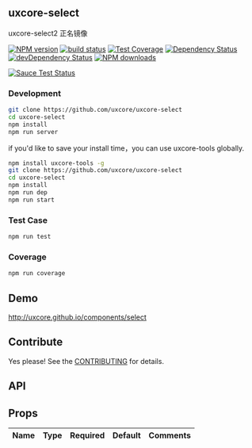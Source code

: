 ## uxcore-select

uxcore-select2 正名镜像

[![NPM version][npm-image]][npm-url]
[![build status][travis-image]][travis-url]
[![Test Coverage][coveralls-image]][coveralls-url]
[![Dependency Status][dep-image]][dep-url]
[![devDependency Status][devdep-image]][devdep-url] 
[![NPM downloads][downloads-image]][npm-url]

[![Sauce Test Status][sauce-image]][sauce-url]

[npm-image]: http://img.shields.io/npm/v/uxcore-select.svg?style=flat-square
[npm-url]: http://npmjs.org/package/uxcore-select
[travis-image]: https://img.shields.io/travis/uxcore/uxcore-select.svg?style=flat-square
[travis-url]: https://travis-ci.org/uxcore/uxcore-select
[coveralls-image]: https://img.shields.io/coveralls/uxcore/uxcore-select.svg?style=flat-square
[coveralls-url]: https://coveralls.io/r/uxcore/uxcore-select?branch=master
[dep-image]: http://img.shields.io/david/uxcore/uxcore-select.svg?style=flat-square
[dep-url]: https://david-dm.org/uxcore/uxcore-select
[devdep-image]: http://img.shields.io/david/dev/uxcore/uxcore-select.svg?style=flat-square
[devdep-url]: https://david-dm.org/uxcore/uxcore-select#info=devDependencies
[downloads-image]: https://img.shields.io/npm/dm/uxcore-select.svg
[sauce-image]: https://saucelabs.com/browser-matrix/uxcore-select.svg
[sauce-url]: https://saucelabs.com/u/uxcore-select


### Development

```sh
git clone https://github.com/uxcore/uxcore-select
cd uxcore-select
npm install
npm run server
```

if you'd like to save your install time，you can use uxcore-tools globally.

```sh
npm install uxcore-tools -g
git clone https://github.com/uxcore/uxcore-select
cd uxcore-select
npm install
npm run dep
npm run start
```

### Test Case

```sh
npm run test
```

### Coverage

```sh
npm run coverage
```

## Demo

http://uxcore.github.io/components/select

## Contribute

Yes please! See the [CONTRIBUTING](https://github.com/uxcore/uxcore/blob/master/CONTRIBUTING.md) for details.

## API

## Props

| Name | Type | Required | Default | Comments |
|---|---|---|---|---|


